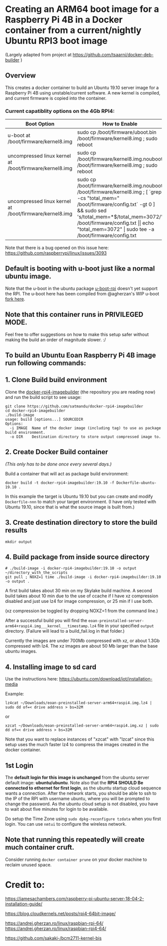 
# Creating an ARM64 boot image for a Raspberry Pi 4B in a Docker container from a current/nightly Ubuntu RPI3 boot image

(Largely adapted from project at https://github.com/tsaarni/docker-deb-builder )

## Overview

This creates a docker container to build an Ubuntu 19.10 server image for a Raspberry Pi 4B using unstable/current software.
A new kernel is compiled, and current firmware is copied into the container.


### Current capatiblity options on the 4Gb RPI4:

| Boot Option | How to Enable | RAM | USB|
| --- | --- | --- | --- |
| u-boot at /boot/firmware/kernel8.img | sudo cp /boot/firmware/uboot.bin /boot/firmware/kernel8.img ; sudo reboot | 1 Gb | **Works** |
| uncompressed linux kernel at /boot/firmware/kernel8.img | sudo cp /boot/firmware/kernel8.img.nouboot /boot/firmware/kernel8.img ; sudo reboot | **4Gb** | No |
| uncompressed linux kernel at /boot/firmware/kernel8.img |  sudo cp /boot/firmware/kernel8.img.nouboot /boot/firmware/kernel8.img ; [ \`grep -cs "total_mem=" /boot/firmware/config.txt\` -gt 0 ]  && sudo sed  \'s/total_mem=*$/total_mem=3072/\' /boot/firmware/config.txt \|\| echo "total_mem=3072" \| sudo tee -a /boot/firmware/config.txt | 3Gb | **Works** |



Note that there is a bug opened on this issue here: https://github.com/raspberrypi/linux/issues/3093



## Default is booting with u-boot just like a normal ubuntu image.

Note that the u-boot in the ubuntu package [u-boot-rpi](https://packages.ubuntu.com/eoan/u-boot-rpi) doesn't yet support the RPI. 
The u-boot here has been compiled from @agherzan's WIP u-boot [fork here](https://github.com/agherzan/u-boot/tree/ag/rpi4).


## Note that this container runs in PRIVILEGED MODE.
Feel free to offer suggestions on how to make this setup safer without making the build an order of magnitude slower. :/

 ## To build an Ubuntu Eoan Raspberry Pi 4B image run following commands:

## 1. Clone Build build environment

Clone the [docker-rpi4-imagebuilder](https://github.com/satmandu/docker-rpi4-imagebuilder)
(the repository you are reading now) and run the build script to see
usage:


    git clone https://github.com/satmandu/docker-rpi4-imagebuilder
    cd docker-rpi4-imagebuilder
    ./build-image
    usage: build [options...] SOURCEDIR
    Options:
      -i IMAGE  Name of the docker image (including tag) to use as package build environment.
      -o DIR    Destination directory to store output compressed image to.

## 2.  Create Docker Build container 
*(This only has to be done once every several days.)*

Build a container that will act as package build environment:

    docker build -t docker-rpi4-imagebuilder:19.10 -f Dockerfile-ubuntu-19.10 .

In this example the target is Ubuntu 19.10 but you can create and modify `Dockerfile-nnn` to match your target environment. 
(I have only tested with Ubuntu 19.10, since that is what the source image is built from.)

## 3.  Create destination directory to store the build results

    mkdir output


## 4.  Build package from inside source directory

    # ./build-image -i docker-rpi4-imagebuilder:19.10 -o output ~/directory_with_the_scripts
    git pull ; NOXZ=1 time ./build-image -i docker-rpi4-imagebuilder:19.10 -o output .
    
A first build takes about 30 min on my Skylake build machine. A second build takes about 10 min due to the use of ccache if I have xz compression disabled and just use lz4 for image compression, or 25 min if I use both.

(xz compression be toggled by dropping NOXZ=1 from the command line.) 


After a successful build you will find the `eoan-preinstalled-server-arm64+raspi4.img___kernel___timestamp.lz4` 
file in your specified `output` directory. (Failure will lead to a build_fail.log in that folder.)

Currently the images are under 700Mb compressed with xz, or about 1.3Gb compressed with lz4.
The xz images are about 50 Mb larger than the base ubuntu images.

## 4. Installing image to sd card

Use the instructions here: https://ubuntu.com/download/iot/installation-media

Example: 

```lz4cat ~/Downloads/eoan-preinstalled-server-arm64+raspi4.img.lz4 | sudo dd of=< drive address > bs=32M ```

or

```xzcat ~/Downloads/eoan-preinstalled-server-arm64+raspi4.img.xz | sudo dd of=< drive address > bs=32M ```

Note that you want to replace instances of "xzcat" with "lzcat" since this setup uses the much faster lz4 to compress the images created in the docker container.

## 1st Login
The **default login for this image is unchanged** from the ubuntu server default image: **ubuntu/ubuntu**.
Note also that the **RPI4 SHOULD Be connected to ethernet for first login**, as the ubuntu startup cloud sequence wants a connection.
After the network starts, you should be able to ssh to the IP of the RPI with username ubuntu, where you will be prompted to change the password. As the ubuntu cloud setup is not disabled, you have to wait about five minutes for login to be available.

Do setup the Time Zone using ```sudo dpkg-reconfigure tzdata``` when you first login. You can use ```nmtui``` to configure the wireless network.

## Note that running this repeatedly will create much container cruft.
Consider running ```docker container prune``` on your docker machine to reclaim unused space.

# Credit to:

https://jamesachambers.com/raspberry-pi-ubuntu-server-18-04-2-installation-guide/

https://blog.cloudkernels.net/posts/rpi4-64bit-image/

https://andrei.gherzan.ro/linux/raspbian-rpi-64/
https://andrei.gherzan.ro/linux/raspbian-rpi4-64/

https://github.com/sakaki-/bcm2711-kernel-bis
